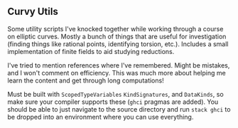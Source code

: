 ## Curvy Utils

Some utility scripts I've knocked together while working through a course on elliptic curves. Mostly a bunch of things that are useful for investigation (finding things like rational points, identifying torsion, etc.). Includes a small implementation of finite fields to aid studying reductions.

I've tried to mention references where I've remembered. Might be mistakes, and I won't comment on efficiency. This was much more about helping me learn the content and get through long computations!

Must be built with `ScopedTypeVariables` `KindSignatures`, and `DataKinds`, so make sure your compiler supports these (`ghci` pragmas are added). You should be able to just navigate to the source directory and run `stack ghci` to be dropped into an environment where you can use everything.

